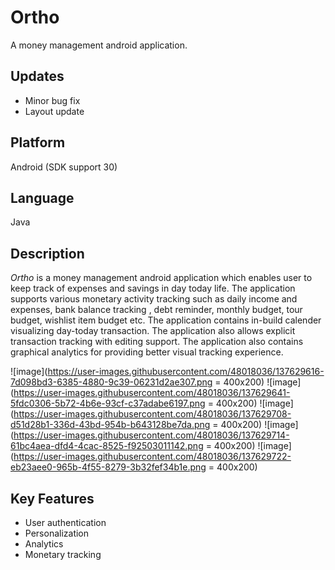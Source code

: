 # Ortho
A money management android application.

## Updates
* Minor bug fix
* Layout update

## Platform
Android (SDK support 30)

## Language
Java

## Description
*Ortho* is a money management android application which enables user to keep track of expenses and savings in day today life. The application supports various monetary activity tracking such as daily income and expenses, bank balance tracking , debt reminder, monthly budget, tour budget, wishlist item budget etc. The application contains in-build calender visualizing day-today transaction. The application also allows explicit transaction tracking with editing support. The application also contains graphical analytics for providing better visual tracking experience. 

![image](https://user-images.githubusercontent.com/48018036/137629616-7d098bd3-6385-4880-9c39-06231d2ae307.png = 400x200)
![image](https://user-images.githubusercontent.com/48018036/137629641-5fdc0306-5b72-4b6e-93cf-c37adabe6197.png = 400x200)
![image](https://user-images.githubusercontent.com/48018036/137629708-d51d28b1-336d-43bd-954b-b643128be7da.png = 400x200)
![image](https://user-images.githubusercontent.com/48018036/137629714-61bc4aea-dfd4-4cac-8525-f92503011142.png = 400x200)
![image](https://user-images.githubusercontent.com/48018036/137629722-eb23aee0-965b-4f55-8279-3b32fef34b1e.png = 400x200)

## Key Features
* User authentication
* Personalization
* Analytics
* Monetary tracking


